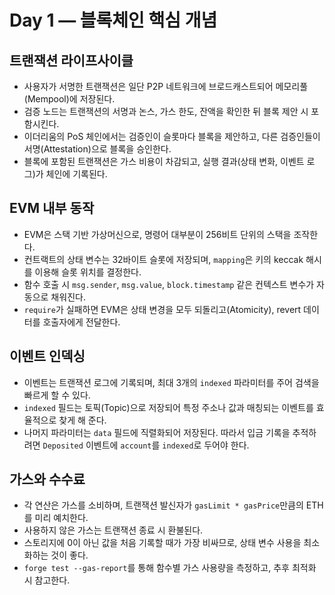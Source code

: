 # Day 1 — 블록체인 핵심 개념

## 트랜잭션 라이프사이클
- 사용자가 서명한 트랜잭션은 일단 P2P 네트워크에 브로드캐스트되어 메모리풀(Mempool)에 저장된다.  
- 검증 노드는 트랜잭션의 서명과 논스, 가스 한도, 잔액을 확인한 뒤 블록 제안 시 포함시킨다.  
- 이더리움의 PoS 체인에서는 검증인이 슬롯마다 블록을 제안하고, 다른 검증인들이 서명(Attestation)으로 블록을 승인한다.  
- 블록에 포함된 트랜잭션은 가스 비용이 차감되고, 실행 결과(상태 변화, 이벤트 로그)가 체인에 기록된다.

## EVM 내부 동작
- EVM은 스택 기반 가상머신으로, 명령어 대부분이 256비트 단위의 스택을 조작한다.  
- 컨트랙트의 상태 변수는 32바이트 슬롯에 저장되며, `mapping`은 키의 keccak 해시를 이용해 슬롯 위치를 결정한다.  
- 함수 호출 시 `msg.sender`, `msg.value`, `block.timestamp` 같은 컨텍스트 변수가 자동으로 채워진다.  
- `require`가 실패하면 EVM은 상태 변경을 모두 되돌리고(Atomicity), revert 데이터를 호출자에게 전달한다.

## 이벤트 인덱싱
- 이벤트는 트랜잭션 로그에 기록되며, 최대 3개의 `indexed` 파라미터를 주어 검색을 빠르게 할 수 있다.  
- `indexed` 필드는 토픽(Topic)으로 저장되어 특정 주소나 값과 매칭되는 이벤트를 효율적으로 찾게 해 준다.  
- 나머지 파라미터는 `data` 필드에 직렬화되어 저장된다. 따라서 입금 기록을 추적하려면 `Deposited` 이벤트에 `account`를 `indexed`로 두어야 한다.

## 가스와 수수료
- 각 연산은 가스를 소비하며, 트랜잭션 발신자가 `gasLimit * gasPrice`만큼의 ETH를 미리 예치한다.  
- 사용하지 않은 가스는 트랜잭션 종료 시 환불된다.  
- 스토리지에 0이 아닌 값을 처음 기록할 때가 가장 비싸므로, 상태 변수 사용을 최소화하는 것이 좋다.  
- `forge test --gas-report`를 통해 함수별 가스 사용량을 측정하고, 추후 최적화 시 참고한다.

